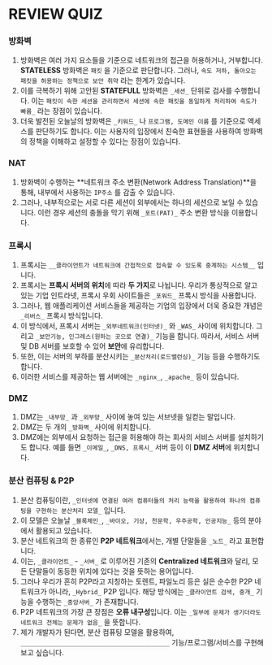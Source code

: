 # REVIEW QUIZ

### 방화벽

1. 방화벽은 여러 가지 요소들을 기준으로 네트워크의 접근을 허용하거나, 거부합니다. 
**STATELESS** 방화벽은 `패킷` 을 기준으로 판단합니다.
그러나, `속도 저하, 돌아오는 패킷을 허용하는 정책으로 보안 취약` 라는 한계가 있습니다.
2. 이를 극복하기 위해 고안된 **STATEFULL** 방화벽은 `_세션_` 단위로 검사를 수행합니다.
이는 `패킷이 속한 세션을 관리하면서 세션에 속한 패킷을 동일하게 처리하여 속도가 빠름_`  라는 장점이 있습니다. 
3. 더욱 발전된 오늘날의 방화벽은 `_키워드_` 나 `프로그램, 도메인 이름` 를 기준으로 액세스를 판단하기도 합니다. 
이는 사용자의 입장에서 친숙한 표현들을 사용하여 방화벽의 정책을 이해하고 설정할 수 있다는 장점이 있습니다.

### NAT

1. 방화벽이 수행하는 **네트워크 주소 변환(Network Address Translation)**을 통해, 내부에서 사용하는 `IP주소` 를 감출 수 있습니다. 
2. 그러나, 내부적으로는 서로 다른 세션이 외부에서는 하나의 세션으로 보일 수 있습니다. 
이런 경우 세션의 충돌을 막기 위해 `_포트(PAT)_` 주소 변환 방식을 이용합니다.

### 프록시

1. 프록시는 `__클라이언트가 네트워크에 간접적으로 접속할 수 있도록 중계하는 시스템__`  입니다.
2. 프록시는 **프록시 서버의 위치**에 따라 **두 가지**로 나뉩니다. 
우리가 통상적으로 알고 있는 기업 인트라넷,  프록시 우회 사이트들은 `_포워드_` 프록시 방식을 사용합니다.
3. 그러나, 웹 애플리케이션 서비스들을 제공하는 기업의 입장에서 더욱 중요한 개념은 `_리버스_` 프록시 방식입니다.
4. 이 방식에서, 프록시 서버는 `_외부네트워크(인터넷)_` 와 `_WAS_` 사이에 위치합니다. 
그리고  `_보안기능, 인그레스(원하는 곳으로 연결)_`  기능을 합니다. 
따라서, 서비스 서버 및 DB 서버를 보호할 수 있어 **보안**에 유리합니다.
5. 또한, 이는 서버의 부하를 분산시키는 `_분산처리(로드밸런싱)_` 기능 등을 수행하기도 합니다.
6. 이러한 서비스를 제공하는 웹 서버에는 `_nginx_`, `_apache_` 등이 있습니다.

### DMZ

1. DMZ는 `_내부망_` 과 `_외부망_` 사이에 놓여 있는 서브넷을 일컫는 말입니다.
2. DMZ는 두 개의 `_방화벽_` 사이에 위치합니다. 
3. DMZ에는 외부에서 요청하는 접근을 허용해야 하는 회사의 서비스 서버를 설치하기도 합니다. 
예를 들면 `_이메일_`, `_DNS, 프록시_` 서버 등이 이 **DMZ 서버**에 위치합니다.

### 분산 컴퓨팅 & P2P

1. 분산 컴퓨팅이란,  `_인터넷에 연결된 여러 컴퓨터들의 처리 능력을 활용하여 하나의 컴퓨팅을 구현하는 분산처리 모델_`  입니다.
2. 이 모델은 오늘날 `_블록체인_`, `_바이오, 기상, 천문학, 우주공학, 인공지능_` 등의 분야에서 활용되고 있습니다.
3. 분산 네트워크의 한 종류인 **P2P 네트워크**에서는, 개별 단말들을 `_노드_` 라고 표현합니다.
4. 이는, `_클라이언트_` - `_서버_` 로 이루어진 기존의 **Centralized 네트워크**와 달리, 모든 단말들이 동등한 위치에 있다는 것을 뜻하는 용어입니다.
5. 그러나 우리가 흔히 P2P라고 지칭하는 토렌트, 파일노리 등은 실은 순수한 P2P 네트워크가 아니라, `_Hybrid_` P2P 입니다. 
해당 방식에는  `_클라이언트 검색, 중개_`  기능을 수행하는 `_중앙서버_` 가 존재합니다.
6. P2P 네트워크의 가장 큰 장점은 **오류 내구성**입니다. 이는 `_일부에 문제가 생기더라도 네트워크 전체는 문제가 없음_`  을 뜻합니다.
7. 제가 개발자가 된다면, 분산 컴퓨팅 모델을 활용하여,   `_________________________________________`  기능/프로그램/서비스를 구현해보고 싶습니다.